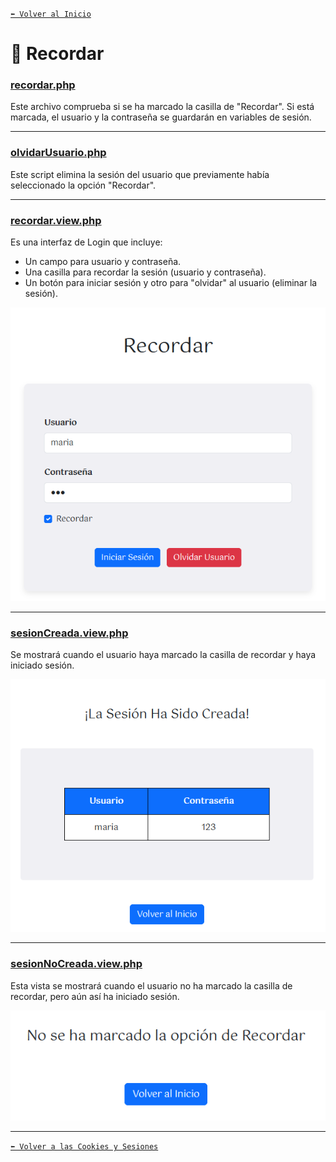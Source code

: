[`⬅️ Volver al Inicio`](https://github.com/13MariaNoguera/Ejercicios1-PHP "Inicio Ejercicios")
<br>

# 📂 Recordar


### [recordar.php](https://github.com/13MariaNoguera/Ejercicios1-PHP/tree/master/cookiesYsesiones/recordar/recordar.php "recordar.php")
Este archivo comprueba si se ha marcado la casilla de "Recordar". Si está marcada, el usuario y la contraseña se guardarán en variables de sesión.

---

### [olvidarUsuario.php](https://github.com/13MariaNoguera/Ejercicios1-PHP/blob/master/cookiesYsesiones/recordar/olvidarUsuario.php "olvidarUsuario.php")
Este script elimina la sesión del usuario que previamente había seleccionado la opción "Recordar".

---

### [recordar.view.php](https://github.com/13MariaNoguera/Ejercicios1-PHP/blob/master/cookiesYsesiones/recordar/olvidarUsuario.php "cookies.view.php")
Es una interfaz de Login que incluye:
- Un campo para usuario y contraseña.
- Una casilla para recordar la sesión (usuario y contraseña).
- Un botón para iniciar sesión y otro para "olvidar" al usuario (eliminar la sesión).
  
![Vista de Recordar](../visualizacion/recordar.png)

---

### [sesionCreada.view.php](https://github.com/13MariaNoguera/Ejercicios1-PHP/blob/master/cookiesYsesiones/recordar/sesionCreada.view.php "sesionCreada.view.php")
Se mostrará cuando el usuario haya marcado la casilla de recordar y haya iniciado sesión.

![Sesión Creada](../visualizacion/sesionCreada.png)

---

### [sesionNoCreada.view.php](https://github.com/13MariaNoguera/Ejercicios1-PHP/blob/master/cookiesYsesiones/recordar/sesionNoCreada.view.php "sesionNoCreada.view.php")
Esta vista se mostrará cuando el usuario no ha marcado la casilla de recordar, pero aún así ha iniciado sesión.

![Sesión No Creada](../visualizacion/sesionNoCreada.png)

---

[`⬅️ Volver a las Cookies y Sesiones`](https://github.com/13MariaNoguera/Ejercicios1-PHP/blob/master/cookiesYsesiones "Cookies y Sesiones")